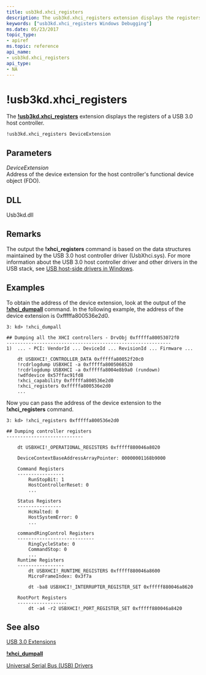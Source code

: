 ```yaml
---
title: usb3kd.xhci_registers
description: The usb3kd.xhci_registers extension displays the registers of a USB 3.0 host controller.
keywords: ["usb3kd.xhci_registers Windows Debugging"]
ms.date: 05/23/2017
topic_type:
- apiref
ms.topic: reference
api_name:
- usb3kd.xhci_registers
api_type:
- NA
---
```


# !usb3kd.xhci\_registers


The [**!usb3kd.xhci\_registers**](-usb3kd-device-info.md) extension displays the registers of a USB 3.0 host controller.

```dbgcmd
!usb3kd.xhci_registers DeviceExtension
```

## <span id="ddk__devobj_dbg"></span><span id="DDK__DEVOBJ_DBG"></span>Parameters


<span id="_______DeviceExtension______"></span><span id="_______deviceextension______"></span><span id="_______DEVICEEXTENSION______"></span> *DeviceExtension*   
Address of the device extension for the host controller's functional device object (FDO).

## <span id="DLL"></span><span id="dll"></span>DLL


Usb3kd.dll

## Remarks

The output the **!xhci\_registers** command is based on the data structures maintained by the USB 3.0 host controller driver (UsbXhci.sys). For more information about the USB 3.0 host controller driver and other drivers in the USB stack, see [USB host-side drivers in Windows](../usbcon/usb-3-0-driver-stack-architecture.md).

## Examples

To obtain the address of the device extension, look at the output of the [**!xhci\_dumpall**](-usb3kd-xhci-dumpall.md) command. In the following example, the address of the device extension is 0xfffffa800536e2d0.

```dbgcmd
3: kd> !xhci_dumpall

## Dumping all the XHCI controllers - DrvObj 0xfffffa80053072f0
------------------------------------------------------------
1)  ... - PCI: VendorId ... DeviceId ... RevisionId ... Firmware ...

    dt USBXHCI!_CONTROLLER_DATA 0xfffffa80052f20c0
    !rcdrlogdump USBXHCI -a 0xfffffa8005068520
    !rcdrlogdump USBXHCI -a 0xfffffa8004e8b9a0 (rundown)
    !wdfdevice 0x57ffac91fd8
    !xhci_capability 0xfffffa800536e2d0
    !xhci_registers 0xfffffa800536e2d0
    ...
```

Now you can pass the address of the device extension to the **!xhci\_registers** command.

```dbgcmd
3: kd> !xhci_registers 0xfffffa800536e2d0

## Dumping controller registers
----------------------------

    dt USBXHCI!_OPERATIONAL_REGISTERS 0xfffff880046a8020

    DeviceContextBaseAddressArrayPointer: 00000001168b9000

    Command Registers
    -----------------
        RunStopBit: 1
        HostControllerReset: 0
        ...

    Status Registers
    ----------------
        HcHalted: 0
        HostSystemError: 0
        ...

    commandRingControl Registers
    ----------------------------
        RingCycleState: 0
        CommandStop: 0
        ...
    Runtime Registers
    -----------------
        dt USBXHCI!_RUNTIME_REGISTERS 0xfffff880046a8600
        MicroFrameIndex: 0x3f7a

        dt -ba8 USBXHCI!_INTERRUPTER_REGISTER_SET 0xfffff880046a8620

    RootPort Registers
    ------------------
        dt -a4 -r2 USBXHCI!_PORT_REGISTER_SET 0xfffff880046a8420
```

## <span id="see_also"></span>See also


[USB 3.0 Extensions](usb-3-extensions.md)

[**!xhci\_dumpall**](-usb3kd-xhci-dumpall.md)

[Universal Serial Bus (USB) Drivers](../usbcon/index.md)

 

